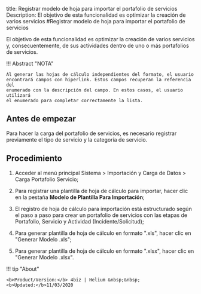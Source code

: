 title: Registrar modelo de hoja para importar el portafolio de servicios
Description: El objetivo de esta funcionalidad es optimizar la creación de varios servicios
#Registrar modelo de hoja para importar el portafolio de servicios

El objetivo de esta funcionalidad es optimizar la creación de varios servicios y, consecuentemente, de sus actividades dentro de uno o más portafolios de servicios.

!!! Abstract "NOTA"

    Al generar las hojas de cálculo independientes del formato, el usuario
    encontrará campos con hiperlink. Estos campos recuperan la referencia del
    enumerado con la descripción del campo. En estos casos, el usuario utilizará
    el enumerado para completar correctamente la lista.

Antes de empezar
----------------

Para hacer la carga del portafolio de servicios, es necesario registrar
previamente el tipo de servicio y la categoría de servicio.

Procedimiento
-------------

1.  Acceder al menú principal Sistema \> Importación y Carga de Datos \> Carga
    Portafolio Servicio;

2.  Para registrar una plantilla de hoja de cálculo para importar, hacer clic en
    la pestaña **Modelo de Plantilla Para Importación**;

3.  El registro de hoja de cálculo para importación está estructurado según el
    paso a paso para crear un portafolio de servicios con las etapas de
    Portafolio, Servicio y Actividad (Incidente/Solicitud);

4.  Para generar plantilla de hoja de cálculo en formato ".xls", hacer clic en
    "Generar Modelo .xls";

5.  Para generar plantilla de hoja de cálculo en formato ".xlsx", hacer clic en
    "Generar Modelo .xlsx".

!!! tip "About"

    <b>Product/Version:</b> 4biz | Helium &nbsp;&nbsp;
    <b>Updated:</b>11/03/2020
